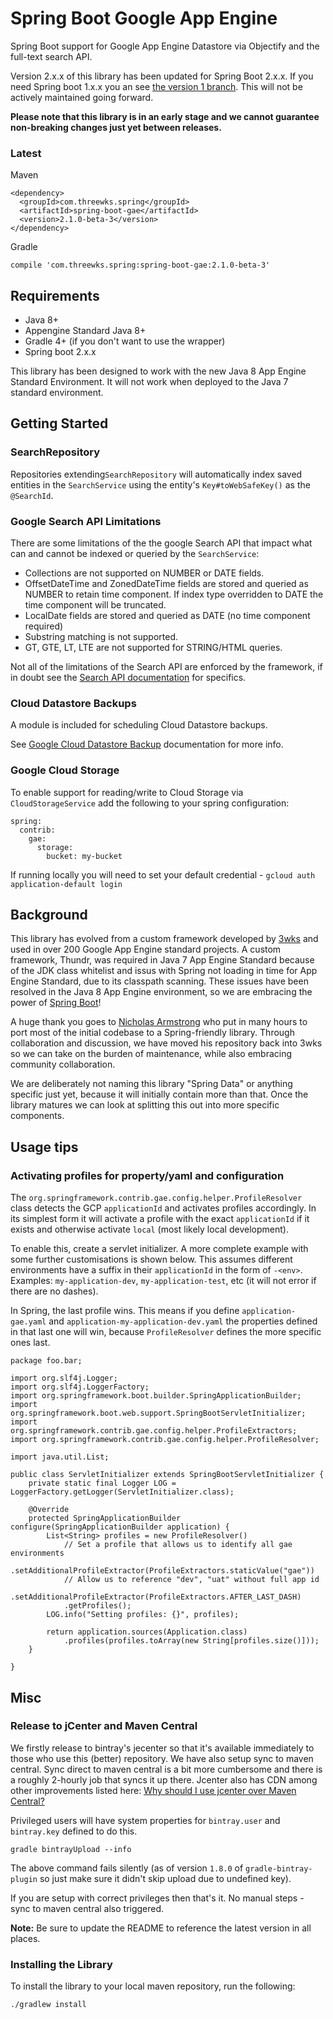 # Spring Boot Google App Engine

Spring Boot support for Google App Engine Datastore via Objectify and the full-text search API.

Version 2.x.x of this library has been updated for Spring Boot 2.x.x. If you need Spring boot 1.x.x you an see [the version 1 branch](https://github.com/3wks/spring-boot-gae/tree/1.0.x).
This will not be actively maintained going forward. 

**Please note that this library is in an early stage and we cannot guarantee non-breaking changes just yet between releases.**

### Latest
Maven
```
<dependency>
  <groupId>com.threewks.spring</groupId>
  <artifactId>spring-boot-gae</artifactId>
  <version>2.1.0-beta-3</version>
</dependency>
```

Gradle
```
compile 'com.threewks.spring:spring-boot-gae:2.1.0-beta-3'
```

## Requirements

* Java 8+
* Appengine Standard Java 8+
* Gradle 4+ (if you don't want to use the wrapper)
* Spring boot 2.x.x

This library has been designed to work with the new Java 8 App Engine Standard Environment. It will not work
when deployed to the Java 7 standard environment.

## Getting Started

### SearchRepository
Repositories extending`SearchRepository` will automatically index saved entities in the `SearchService` using
the entity's `Key#toWebSafeKey()` as the `@SearchId`.

### Google Search API Limitations

There are some limitations of the the google Search API that impact what can and cannot be indexed or queried
by the `SearchService`:

* Collections are not supported on NUMBER or DATE fields.
* OffsetDateTime and ZonedDateTime fields are stored and queried as NUMBER to retain time component. If index type overridden to DATE the time component will be truncated.
* LocalDate fields are stored and queried as DATE (no time component required)
* Substring matching is not supported.
* GT, GTE, LT, LTE are not supported for STRING/HTML queries.

Not all of the limitations of the Search API are enforced by the framework, if in doubt see the
[Search API documentation](https://cloud.google.com/appengine/docs/standard/java/search/) for specifics.

### Cloud Datastore Backups

A module is included for scheduling Cloud Datastore backups.

See [Google Cloud Datastore Backup](README-DATASTORE-BACKUP.md) documentation for more info.

### Google Cloud Storage

To enable support for reading/write to Cloud Storage via `CloudStorageService` add the following to your spring configuration:
```
spring:
  contrib:
    gae:
      storage:
        bucket: my-bucket
```

If running locally you will need to set your default credential - `gcloud auth application-default login`

## Background
This library has evolved from a custom framework developed by [3wks](https://3wks.com.au/) and used in over 200 Google App Engine standard projects.
A custom framework, Thundr, was required in Java 7 App Engine Standard because of the JDK class whitelist and issus with Spring not loading in time
for App Engine Standard, due to its classpath scanning. These issues have been resolved in the Java 8 App Engine environment, so we are embracing the
power of [Spring Boot](https://projects.spring.io/spring-boot/)!

A huge thank you goes to [Nicholas Armstrong](https://github.com/n15g) who put in many hours to port most of the initial codebase to a Spring-friendly
library. Through collaboration and discussion, we have moved his repository back into 3wks so we can take on the burden of maintenance, while also embracing
community collaboration.

We are deliberately not naming this library "Spring Data" or anything specific just yet, because it will initially contain more than that. Once the library
matures we can look at splitting this out into more specific components.

## Usage tips

### Activating profiles for property/yaml and configuration
The `org.springframework.contrib.gae.config.helper.ProfileResolver` class detects the GCP `applicationId` and activates profiles accordingly. In its simplest
form it will activate a profile with the exact `applicationId` if it exists and otherwise activate `local` (most likely local development).

To enable this, create a servlet initializer. A more complete example with some further customisations is shown below. This assumes different environments have 
a suffix in their `applicationId` in the form of `-<env>`. Examples: `my-application-dev`, `my-application-test`, etc (it will not error if there are no dashes).

In Spring, the last profile wins. This means if you define `application-gae.yaml` and `application-my-application-dev.yaml` the properties defined in that last 
one will win, because `ProfileResolver` defines the more specific ones last.

```
package foo.bar;

import org.slf4j.Logger;
import org.slf4j.LoggerFactory;
import org.springframework.boot.builder.SpringApplicationBuilder;
import org.springframework.boot.web.support.SpringBootServletInitializer;
import org.springframework.contrib.gae.config.helper.ProfileExtractors;
import org.springframework.contrib.gae.config.helper.ProfileResolver;

import java.util.List;

public class ServletInitializer extends SpringBootServletInitializer {
    private static final Logger LOG = LoggerFactory.getLogger(ServletInitializer.class);

    @Override
    protected SpringApplicationBuilder configure(SpringApplicationBuilder application) {
        List<String> profiles = new ProfileResolver()
            // Set a profile that allows us to identify all gae environments
            .setAdditionalProfileExtractor(ProfileExtractors.staticValue("gae"))
            // Allow us to reference "dev", "uat" without full app id
            .setAdditionalProfileExtractor(ProfileExtractors.AFTER_LAST_DASH)
            .getProfiles();
        LOG.info("Setting profiles: {}", profiles);

        return application.sources(Application.class)
            .profiles(profiles.toArray(new String[profiles.size()]));
    }

}
```

## Misc

### Release to jCenter and Maven Central
We firstly release to bintray's jecenter so that it's available immediately to those who use this (better) repository. We have also setup
sync to maven central. Sync direct to maven central is a bit more cumbersome and there is a roughly 2-hourly job that syncs it up there.
Jcenter also has CDN among other improvements listed here: [Why should I use jcenter over Maven Central?](https://jfrog.com/knowledge-base/why-should-i-use-jcenter-over-maven-central/) 

Privileged users will have system properties for `bintray.user` and `bintray.key` defined to do this.

```
gradle bintrayUpload --info
```
The above command fails silently (as of version `1.8.0` of `gradle-bintray-plugin` so just make sure it didn't skip upload due to undefined key). 

If you are setup with correct privileges then that's it. No manual steps - sync to maven central also triggered.

**Note:** Be sure to update the README to reference the latest version in all places.

### Installing the Library
To install the library to your local maven repository, run the following:

```
./gradlew install
```
